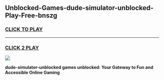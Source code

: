 
## Unblocked-Games-dude-simulator-unblocked-Play-Free-bnszg
<h3>
<a href="https://premium76.site?title=dude-simulator-unblocked&ref=12A">CLICK TO PLAY</a></h3>
<hr>

<h3>
<a href="https://premium76.site?title=dude-simulator-unblocked&ref=12A">CLICK 2 PLAY</a>
  
</h3>

<a href="https://premium76.site?title=dude-simulator-unblocked&ref=12A"><img src="https://clearcache.store/games.png"></a>


**dude-simulator-unblocked games unblocked: Your Gateway to Fun and Accessible Online Gaming**

